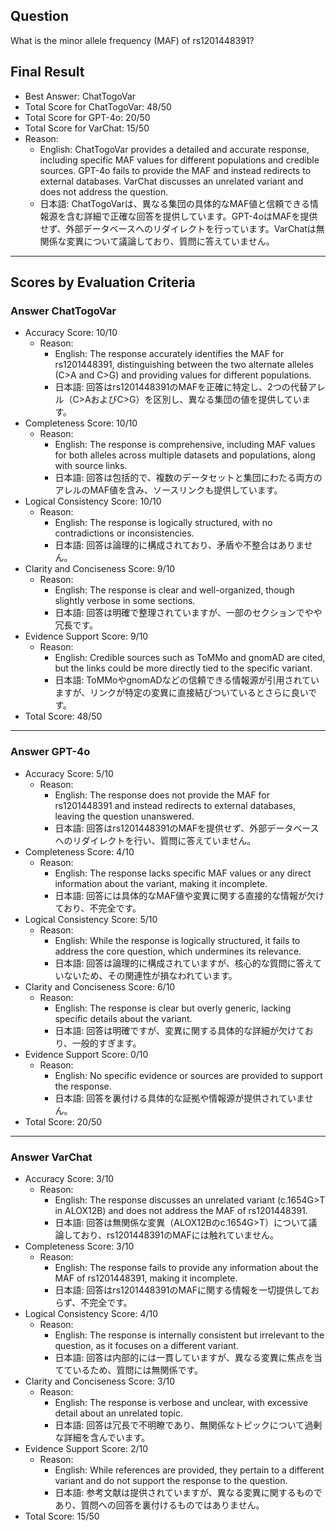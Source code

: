 ## Question

What is the minor allele frequency (MAF) of rs1201448391?

## Final Result

- Best Answer: ChatTogoVar
- Total Score for ChatTogoVar: 48/50
- Total Score for GPT-4o: 20/50
- Total Score for VarChat: 15/50
- Reason:
  - English: ChatTogoVar provides a detailed and accurate response, including specific MAF values for different populations and credible sources. GPT-4o fails to provide the MAF and instead redirects to external databases. VarChat discusses an unrelated variant and does not address the question.
  - 日本語: ChatTogoVarは、異なる集団の具体的なMAF値と信頼できる情報源を含む詳細で正確な回答を提供しています。GPT-4oはMAFを提供せず、外部データベースへのリダイレクトを行っています。VarChatは無関係な変異について議論しており、質問に答えていません。

---

## Scores by Evaluation Criteria

### Answer ChatTogoVar
- Accuracy Score: 10/10
  - Reason: 
    - English: The response accurately identifies the MAF for rs1201448391, distinguishing between the two alternate alleles (C>A and C>G) and providing values for different populations.
    - 日本語: 回答はrs1201448391のMAFを正確に特定し、2つの代替アレル（C>AおよびC>G）を区別し、異なる集団の値を提供しています。
- Completeness Score: 10/10
  - Reason: 
    - English: The response is comprehensive, including MAF values for both alleles across multiple datasets and populations, along with source links.
    - 日本語: 回答は包括的で、複数のデータセットと集団にわたる両方のアレルのMAF値を含み、ソースリンクも提供しています。
- Logical Consistency Score: 10/10
  - Reason: 
    - English: The response is logically structured, with no contradictions or inconsistencies.
    - 日本語: 回答は論理的に構成されており、矛盾や不整合はありません。
- Clarity and Conciseness Score: 9/10
  - Reason: 
    - English: The response is clear and well-organized, though slightly verbose in some sections.
    - 日本語: 回答は明確で整理されていますが、一部のセクションでやや冗長です。
- Evidence Support Score: 9/10
  - Reason: 
    - English: Credible sources such as ToMMo and gnomAD are cited, but the links could be more directly tied to the specific variant.
    - 日本語: ToMMoやgnomADなどの信頼できる情報源が引用されていますが、リンクが特定の変異に直接結びついているとさらに良いです。
- Total Score: 48/50

---

### Answer GPT-4o
- Accuracy Score: 5/10
  - Reason: 
    - English: The response does not provide the MAF for rs1201448391 and instead redirects to external databases, leaving the question unanswered.
    - 日本語: 回答はrs1201448391のMAFを提供せず、外部データベースへのリダイレクトを行い、質問に答えていません。
- Completeness Score: 4/10
  - Reason: 
    - English: The response lacks specific MAF values or any direct information about the variant, making it incomplete.
    - 日本語: 回答には具体的なMAF値や変異に関する直接的な情報が欠けており、不完全です。
- Logical Consistency Score: 5/10
  - Reason: 
    - English: While the response is logically structured, it fails to address the core question, which undermines its relevance.
    - 日本語: 回答は論理的に構成されていますが、核心的な質問に答えていないため、その関連性が損なわれています。
- Clarity and Conciseness Score: 6/10
  - Reason: 
    - English: The response is clear but overly generic, lacking specific details about the variant.
    - 日本語: 回答は明確ですが、変異に関する具体的な詳細が欠けており、一般的すぎます。
- Evidence Support Score: 0/10
  - Reason: 
    - English: No specific evidence or sources are provided to support the response.
    - 日本語: 回答を裏付ける具体的な証拠や情報源が提供されていません。
- Total Score: 20/50

---

### Answer VarChat
- Accuracy Score: 3/10
  - Reason: 
    - English: The response discusses an unrelated variant (c.1654G>T in ALOX12B) and does not address the MAF of rs1201448391.
    - 日本語: 回答は無関係な変異（ALOX12Bのc.1654G>T）について議論しており、rs1201448391のMAFには触れていません。
- Completeness Score: 3/10
  - Reason: 
    - English: The response fails to provide any information about the MAF of rs1201448391, making it incomplete.
    - 日本語: 回答はrs1201448391のMAFに関する情報を一切提供しておらず、不完全です。
- Logical Consistency Score: 4/10
  - Reason: 
    - English: The response is internally consistent but irrelevant to the question, as it focuses on a different variant.
    - 日本語: 回答は内部的には一貫していますが、異なる変異に焦点を当てているため、質問には無関係です。
- Clarity and Conciseness Score: 3/10
  - Reason: 
    - English: The response is verbose and unclear, with excessive detail about an unrelated topic.
    - 日本語: 回答は冗長で不明瞭であり、無関係なトピックについて過剰な詳細を含んでいます。
- Evidence Support Score: 2/10
  - Reason: 
    - English: While references are provided, they pertain to a different variant and do not support the response to the question.
    - 日本語: 参考文献は提供されていますが、異なる変異に関するものであり、質問への回答を裏付けるものではありません。
- Total Score: 15/50